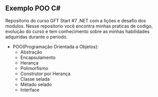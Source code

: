## Exemplo POO C#
Repositorio do curso GFT Start #7 .NET com a lições e desafio dos modulos. Nesse repositorio você encontra minhas praticas de codigo, evolução do curso e tem conhecimento sobre
as minhas habilidades adquiridas durante o periodo. 
 - POO(Programação Orientada a Objetos):
    - Abstração
    - Encapsulamento
    - Herança
    - Polimorfismo
    - Construtor por Herança
    - Classe selada
    - Métado selado 
    - Interface